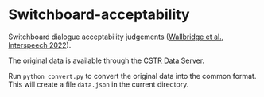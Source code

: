 # Switchboard-acceptability

Switchboard dialogue acceptability judgements ([Wallbridge et al., Interspeech 2022](https://www.isca-archive.org/interspeech_2022/wallbridge22_interspeech.pdf)).

The original data is available through the [CSTR Data Server](https://data.cstr.ed.ac.uk/sarenne/INTERSPEECH2022/switchboard_results_is.csv). 

Run `python convert.py` to convert the original data into the common format. This will create a file `data.json` in the current directory.
